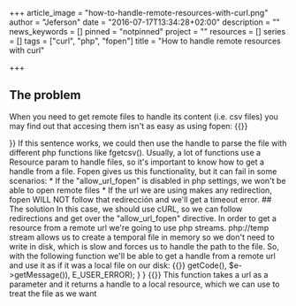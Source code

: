 +++
article_image = "how-to-handle-remote-resources-with-curl.png"
author = "Jeferson"
date = "2016-07-17T13:34:28+02:00"
description = ""
news_keywords = []
pinned = "notpinned"
project = ""
resources = []
series = []
tags = ["curl", "php", "fopen"]
title = "How to handle remote resources with curl"

+++
## The problem
When you need to get remote files to handle its content (i.e. csv files) you may find out that accesing them isn't as easy as using fopen:
{{<highlight php>}}
<?php
$handle = fopen($filename, "r") or die('could not open .' $filename);
{{</highlight>}}

If this sentence works, we could then use the handle to parse the file with different php functions like fgetcsv(). Usually, a lot of functions use a Resource param to handle files, so it's important to know how to get a handle from a file. Fopen gives us this functionality, but it can fail in some scenarios:

* If the "allow_url_fopen" is disabled in php settings, we won't be able to open remote files
* If the url we are using makes any redirection, fopen WILL NOT follow that redirección and we'll get a timeout error.

## The solution
In this case, we should use cURL, so we can follow redirections and get over the "allow_url_fopen" directive. In order to get a resource from a remote url we're going to use php streams. php://temp stream allows us to create a temporal file in memory so we don't need to write in disk, which is slow and forces us to handle the path to the file. So, with the following function we'll be able to get a handle from a remote url and use it as if it was a local file on our disk:

{{<highlight php>}}
<?php
function _curl($url){
 try {
  $file_handler = fopen('php://temp', 'w+');
  $ch = curl_init();
  if (FALSE === $ch)
   throw new Exception('failed to initialize');
  curl_setopt($ch, CURLOPT_URL, $url);
  curl_setopt($ch, CURLOPT_RETURNTRANSFER, 1);
  curl_setopt($ch, CURLOPT_FOLLOWLOCATION, 1);
  curl_setopt($ch, CURLOPT_FILE, $file_handler);
  //curl_setopt ($ch, CURLOPT_PORT , 8080);
  curl_setopt($ch, CURLOPT_TIMEOUT, 10); //timeout in seconds
  $content = curl_exec($ch);
  curl_close($ch);
  if (FALSE === $content)
   throw new Exception(curl_error($ch), curl_errno($ch));
  rewind($file_handler);
  return $file_handler;
 } catch(Exception $e) {
  trigger_error(sprintf(
   'Curl failed with error #%d: %s',
  $e->getCode(), $e->getMessage()),
   E_USER_ERROR);
 }
}
{{</highlight>}}

This function takes a url as a parameter and it returns a handle to a local resource, which we can use to treat the file as we want

